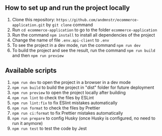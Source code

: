 ## How to set up and run the project locally

1. Clone this repository: `https://github.com/andmnstr/ecommerce-application.git` by `git clone` command
2. Run `cd ecommerce-application` to go to the folder `ecommerce-application`
3. Run the command `npm install` to install all dependencies of the project
4. Change the name of file `.env.api-client` to `.env`
5. To see the project in a dev mode, run the command `npm run dev`
6. To build the project and see the result, run the command `npm run build` and then `npm run preview`

## Available scripts

1. `npm run dev` to open the project in a browser in a dev mode
2. `npm run build` to build the project in "dist" folder for future deployment 
3. `npm run preview` to open the project locally after building
4. `npm run lint` to check the files by ESLint
5. `npm run lint:fix` to fix ESlint mistakes automatically
6. `npm run format` to check the files by Prettier
7. `npm run ci:format` to fix Prettier mistakes automatically
8. `npm run prepare` to config Husky (once Husky is configured, no need to run it anymore)
9. `npm run test` to test the code by Jest
